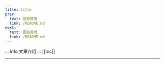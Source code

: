 ```yaml
---
title: title
prev:
  text: 回到首页
  link: /README.md
next:
  text: 回到首页
  link: /README.md
---
```

::: info
文章介绍
:::
[[toc]]

***